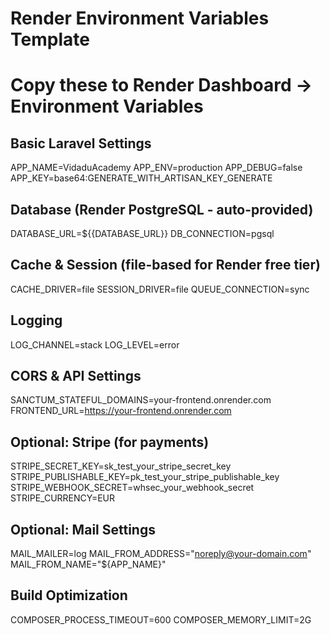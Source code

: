 # Render Environment Variables Template
# Copy these to Render Dashboard -> Environment Variables

## Basic Laravel Settings
APP_NAME=VidaduAcademy
APP_ENV=production
APP_DEBUG=false
APP_KEY=base64:GENERATE_WITH_ARTISAN_KEY_GENERATE

## Database (Render PostgreSQL - auto-provided)
DATABASE_URL=${{DATABASE_URL}}
DB_CONNECTION=pgsql

## Cache & Session (file-based for Render free tier)
CACHE_DRIVER=file
SESSION_DRIVER=file
QUEUE_CONNECTION=sync

## Logging
LOG_CHANNEL=stack
LOG_LEVEL=error

## CORS & API Settings
SANCTUM_STATEFUL_DOMAINS=your-frontend.onrender.com
FRONTEND_URL=https://your-frontend.onrender.com

## Optional: Stripe (for payments)
STRIPE_SECRET_KEY=sk_test_your_stripe_secret_key
STRIPE_PUBLISHABLE_KEY=pk_test_your_stripe_publishable_key
STRIPE_WEBHOOK_SECRET=whsec_your_webhook_secret
STRIPE_CURRENCY=EUR

## Optional: Mail Settings
MAIL_MAILER=log
MAIL_FROM_ADDRESS="noreply@your-domain.com"
MAIL_FROM_NAME="${APP_NAME}"

## Build Optimization
COMPOSER_PROCESS_TIMEOUT=600
COMPOSER_MEMORY_LIMIT=2G
